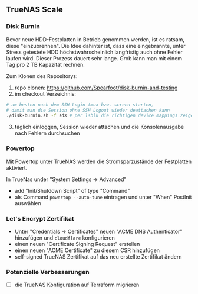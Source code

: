 
## TrueNAS Scale

### Disk Burnin

Bevor neue HDD-Festplatten in Betrieb genommen werden, ist es ratsam, diese "einzubrennen".
Die Idee dahinter ist, dass eine eingebrannte, unter Stress getestete HDD höchstwahrscheinlich
langfristig auch ohne Fehler laufen wird. Dieser Prozess dauert sehr lange. Grob kann man mit
einem Tag pro 2 TB Kapazität rechnen.

Zum Klonen des Repositorys:

  1. repo clonen: https://github.com/Spearfoot/disk-burnin-and-testing
  2. im checkout Verzeichnis:
  ```bash
  # am besten nach dem SSH Login tmux bzw. screen starten,
  # damit man die Session ohne SSH Logout wieder deattachen kann
  ./disk-burnin.sh -f sdX # per lsblk die richtigen device mappings zeigen
  ```
  3. täglich einloggen, Session wieder attachen und die Konsolenausgabe nach Fehlern durchsuchen

### Powertop

Mit Powertop unter TrueNAS werden die Stromsparzustände der Festplatten aktiviert.

In TrueNas under "System Settings -> Advanced"
  * add "Init/Shutdown Script" of type "Command"
  * als Command `powertop --auto-tune` eintragen und unter "When" PostInit auswählen

### Let's Encrypt Zertifikat

* Unter "Credentials -> Certificates" neuen "ACME DNS Authenticator" hinzufügen und `cloudflare` konfigurieren
* einen neuen "Certificate Signing Request" erstellen
* einen neuen "ACME Certificate" zu diesem CSR hinzufügen
* self-signed TrueNAS Zertifikat auf das neu erstellte Zertifikat ändern

### Potenzielle Verbesserungen

- [ ] die TrueNAS Konfiguration auf Terraform migrieren

